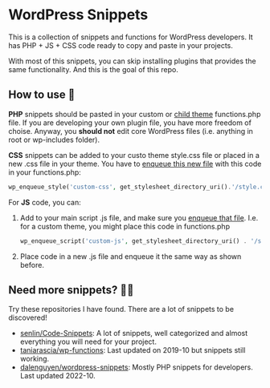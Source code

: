 # WordPress Snippets
This is a collection of snippets and functions for WordPress developers. It has PHP + JS + CSS code ready to copy and paste in your projects.

With most of this snippets, you can skip installing plugins that provides the same functionality. And this is the goal of this repo.

## How to use 📕
**PHP** snippets should be pasted in your custom or [child theme](https://developer.wordpress.org/themes/advanced-topics/child-themes/) functions.php file. If you are developing your own plugin file, you have more freedom of choise. Anyway, you **should not** edit core WordPress files (i.e. anything in root or wp-includes folder).

**CSS** snippets can be added to your custo theme style.css file or placed in a new .css file in your theme. You have to [enqueue this new file](https://developer.wordpress.org/reference/functions/wp_enqueue_style/) with this code in your functions.php:
```php
wp_enqueue_style('custom-css', get_stylesheet_directory_uri().'/style.css');
```

For **JS** code, you can:
1) Add to your main script .js file, and make sure you [enqueue that file](https://developer.wordpress.org/reference/functions/wp_enqueue_script/). I.e. for a custom theme, you might place this code in functions.php
    ```php
    wp_enqueue_script('custom-js', get_stylesheet_directory_uri() . '/script.js');
    ```
2) Place code in a new .js file and enqueue it the same way as shown before.

## Need more snippets? 🤷‍♂️ 
Try these repositories I have found. There are a lot of snippets to be discovered!
- [senlin/Code-Snippets](https://github.com/senlin/Code-Snippets): A lot of snippets, well categorized and almost everything you will need for your project.
- [taniarascia/wp-functions](https://github.com/taniarascia/wp-functions): Last updated on 2019-10 but snippets still working.
- [dalenguyen/wordpress-snippets](https://github.com/dalenguyen/wordpress-snippets): Mostly PHP snippets for developers. Last updated 2022-10.
